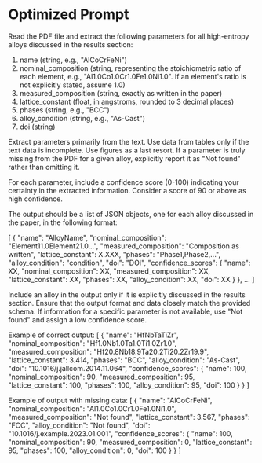 # Optimized Prompt

Read the PDF file and extract the following parameters for all high-entropy alloys discussed in the results section:

1. name (string, e.g., "AlCoCrFeNi")
2. nominal_composition (string, representing the stoichiometric ratio of each element, e.g., "Al1.0Co1.0Cr1.0Fe1.0Ni1.0". If an element's ratio is not explicitly stated, assume 1.0)
3. measured_composition (string, exactly as written in the paper)
4. lattice_constant (float, in angstroms, rounded to 3 decimal places)
5. phases (string, e.g., "BCC")
6. alloy_condition (string, e.g., "As-Cast")
7. doi (string)

Extract parameters primarily from the text. Use data from tables only if the text data is incomplete. Use figures as a last resort. If a parameter is truly missing from the PDF for a given alloy, explicitly report it as "Not found" rather than omitting it.

For each parameter, include a confidence score (0-100) indicating your certainty in the extracted information. Consider a score of 90 or above as high confidence.

The output should be a list of JSON objects, one for each alloy discussed in the paper, in the following format:

[
    {
        "name": "AlloyName",
        "nominal_composition": "Element11.0Element21.0...",
        "measured_composition": "Composition as written",
        "lattice_constant": X.XXX,
        "phases": "Phase1,Phase2,...",
        "alloy_condition": "condition",
        "doi": "DOI",
        "confidence_scores": {
            "name": XX,
            "nominal_composition": XX,
            "measured_composition": XX,
            "lattice_constant": XX,
            "phases": XX,
            "alloy_condition": XX,
            "doi": XX
        }
    },
    ...
]

Include an alloy in the output only if it is explicitly discussed in the results section. Ensure that the output format and data closely match the provided schema. If information for a specific parameter is not available, use "Not found" and assign a low confidence score.

Example of correct output:
[
    {
        "name": "HfNbTaTiZr",
        "nominal_composition": "Hf1.0Nb1.0Ta1.0Ti1.0Zr1.0",
        "measured_composition": "Hf20.8Nb18.9Ta20.2Ti20.2Zr19.9",
        "lattice_constant": 3.414,
        "phases": "BCC",
        "alloy_condition": "As-Cast",
        "doi": "10.1016/j.jallcom.2014.11.064",
        "confidence_scores": {
            "name": 100,
            "nominal_composition": 90,
            "measured_composition": 95,
            "lattice_constant": 100,
            "phases": 100,
            "alloy_condition": 95,
            "doi": 100
        }
    }
]

Example of output with missing data:
[
    {
        "name": "AlCoCrFeNi",
        "nominal_composition": "Al1.0Co1.0Cr1.0Fe1.0Ni1.0",
        "measured_composition": "Not found",
        "lattice_constant": 3.567,
        "phases": "FCC",
        "alloy_condition": "Not found",
        "doi": "10.1016/j.example.2023.01.001",
        "confidence_scores": {
            "name": 100,
            "nominal_composition": 90,
            "measured_composition": 0,
            "lattice_constant": 95,
            "phases": 100,
            "alloy_condition": 0,
            "doi": 100
        }
    }
]
